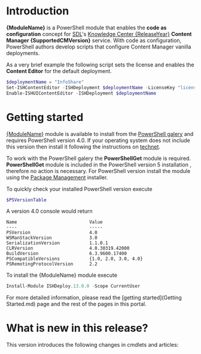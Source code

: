 # Introduction

**{ModuleName}** is a PowerShell module that enables the **code as configuration** concept for [SDL](https://sdl.com/)'s [Knowledge Center {ReleaseYear}](http://www.sdl.com/xml/) **Content Manager {SupportedCMVersion}** service. 
With code as configuration, PowerShell authors develop scripts that configure Content Manager vanilla deployments. 

As a very brief example the following script sets the license and enables the **Content Editor** for the default deployment.

```powershell
$deploymentName = "InfoShare"
Set-ISHContentEditor -ISHDeployment $deploymentName -LicenseKey "licensekey" -Domain "ish.example.com"
Enable-ISHUIContentEditor -ISHDeployment $deploymentName
```

# Getting started
[{ModuleName}](https://www.powershellgallery.com/packages/{ModuleName}/) module is available to install from the [PowerShell galery](https://www.powershellgallery.com/) and requires PowerShell version 4.0. 
If your operating system does not include this version then install it following the instructions on [technet](http://social.technet.microsoft.com/wiki/contents/articles/21016.how-to-install-windows-powershell-4-0.aspx).

To work with the PowerShell galery the **PowerShellGet** module is required. **PowerShellGet** module is included in the PowerShell version 5 installation , therefore no action is necessary.
For PowerShell version install the module using the [Package Management](https://www.microsoft.com/en-us/download/details.aspx?id=51451) installer. 

To quickly check your installed PowerShell version execute
```powershell
$PSVersionTable
```

A version 4.0 console would return 
```
Name                           Value                                                                                   
----                           -----                                                                                   
PSVersion                      4.0                                                                                     
WSManStackVersion              3.0                                                                                     
SerializationVersion           1.1.0.1                                                                                 
CLRVersion                     4.0.30319.42000                                                                         
BuildVersion                   6.3.9600.17400                                                                          
PSCompatibleVersions           {1.0, 2.0, 3.0, 4.0}                                                                    
PSRemotingProtocolVersion      2.2                                                                                     
```

To install the {ModuleName} module execute
```powershell
Install-Module ISHDeploy.13.0.0 -Scope CurrentUser
```

For more detailed information, please read the [getting started](Getting Started.md) page and the rest of the pages in this portal.

# What is new in this release?

This version introduces the following changes in cmdlets and articles:
